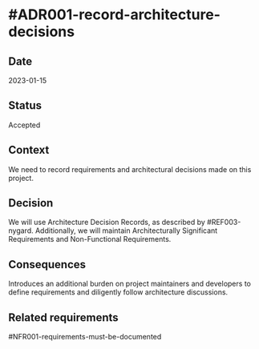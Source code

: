 # #ADR001-record-architecture-decisions

## Date

2023-01-15

## Status

Accepted

## Context

We need to record requirements and architectural decisions made on this project.

## Decision

We will use Architecture Decision Records, as described by #REF003-nygard. Additionally,
we will maintain Architecturally Significant Requirements and Non-Functional Requirements.

## Consequences

Introduces an additional burden on project maintainers and developers to define
requirements and diligently follow architecture discussions.

<!-- -
## Assumptions
 -->
<!-- -
## Related decisions
-->

## Related requirements

#NFR001-requirements-must-be-documented

<!--
## Related principles
-->

<!--
## Notes
-->